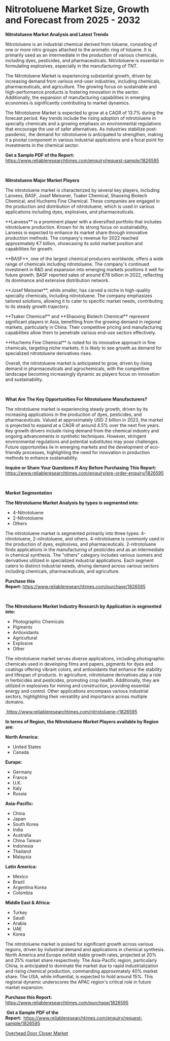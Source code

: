 <p><h1>Nitrotoluene Market Size, Growth and Forecast from 2025 - 2032</h1></p><p><strong>Nitrotoluene Market Analysis and Latest Trends</strong></p>
<p><p>Nitrotoluene is an industrial chemical derived from toluene, consisting of one or more nitro groups attached to the aromatic ring of toluene. It is primarily used as an intermediate in the production of various chemicals, including dyes, pesticides, and pharmaceuticals. Nitrotoluene is essential in formulating explosives, especially in the manufacturing of TNT.</p><p>The Nitrotoluene Market is experiencing substantial growth, driven by increasing demand from various end-user industries, including chemicals, pharmaceuticals, and agriculture. The growing focus on sustainable and high-performance products is fostering innovation in the sector. Additionally, the expansion of manufacturing capabilities in emerging economies is significantly contributing to market dynamics.</p><p>The Nitrotoluene Market is expected to grow at a CAGR of 13.7% during the forecast period. Key trends include the rising adoption of nitrotoluene in specialty chemicals and a growing emphasis on environmental regulations that encourage the use of safer alternatives. As industries stabilize post-pandemic, the demand for nitrotoluene is anticipated to strengthen, making it a pivotal component in various industrial applications and a focal point for investments in the chemical sector.</p></p>
<p><strong>Get a Sample PDF of the Report:&nbsp;</strong> <a href="https://www.reliableresearchtimes.com/enquiry/request-sample/1826595?utm_campaign=2237&utm_medium=2&utm_source=Github&utm_content=ia&utm_term=01042025&utm_id=nitrotoluene">https://www.reliableresearchtimes.com/enquiry/request-sample/1826595</a></p>
<p>&nbsp;</p>
<p><strong>Nitrotoluene Major Market Players</strong></p>
<p><p>The nitrotoluene market is characterized by several key players, including Lanxess, BASF, Josef Meissner, Tsaker Chemical, Shaoxing Biotech Chemical, and Huchems Fine Chemical. These companies are engaged in the production and distribution of nitrotoluene, which is used in various applications including dyes, explosives, and pharmaceuticals.</p><p>**Lanxess** is a prominent player with a diversified portfolio that includes nitrotoluene production. Known for its strong focus on sustainability, Lanxess is expected to enhance its market share through innovative production methods. The company's revenue for 2022 reached approximately €7 billion, showcasing its solid market position and capabilities for growth.</p><p>**BASF**, one of the largest chemical producers worldwide, offers a wide range of chemicals including nitrotoluene. The company's continued investment in R&D and expansion into emerging markets positions it well for future growth. BASF reported sales of around €78 billion in 2022, reflecting its dominance and extensive distribution network.</p><p>**Josef Meissner**, while smaller, has carved a niche in high-quality specialty chemicals, including nitrotoluene. The company emphasizes tailored solutions, allowing it to cater to specific market needs, contributing to its steady growth trajectory.</p><p>**Tsaker Chemical** and **Shaoxing Biotech Chemical** represent significant players in Asia, benefiting from the growing demand in regional markets, particularly in China. Their competitive pricing and manufacturing capabilities allow them to penetrate various end-use sectors effectively.</p><p>**Huchems Fine Chemical** is noted for its innovative approach in fine chemicals, targeting niche markets. It is likely to see growth as demand for specialized nitrotoluene derivatives rises.</p><p>Overall, the nitrotoluene market is anticipated to grow, driven by rising demand in pharmaceuticals and agrochemicals, with the competitive landscape becoming increasingly dynamic as players focus on innovation and sustainability.</p></p>
<p>&nbsp;</p>
<p><strong>What Are The Key Opportunities For Nitrotoluene Manufacturers?</strong></p>
<p><p>The nitrotoluene market is experiencing steady growth, driven by its increasing applications in the production of dyes, pesticides, and pharmaceuticals. Valued at approximately USD 2 billion in 2023, the market is projected to expand at a CAGR of around 4.5% over the next five years. Key growth drivers include rising demand from the chemical industry and ongoing advancements in synthetic techniques. However, stringent environmental regulations and potential substitutes may pose challenges. Future opportunities lie in emerging markets and the development of eco-friendly processes, highlighting the need for innovation in production methods to enhance sustainability.</p></p>
<p><strong>Inquire or Share Your Questions If Any Before Purchasing This Report:</strong> <a href="https://www.reliableresearchtimes.com/enquiry/pre-order-enquiry/1826595?utm_campaign=2237&utm_medium=2&utm_source=Github&utm_content=ia&utm_term=01042025&utm_id=nitrotoluene">https://www.reliableresearchtimes.com/enquiry/pre-order-enquiry/1826595</a></p>
<p>&nbsp;</p>
<p><strong>Market Segmentation</strong></p>
<p><strong>The Nitrotoluene Market Analysis by types is segmented into:</strong></p>
<p><ul><li>4-Nitrotoluene</li><li>2-Nitrotoluene</li><li>Others</li></ul></p>
<p><p>The nitrotoluene market is segmented primarily into three types: 4-nitrotoluene, 2-nitrotoluene, and others. 4-nitrotoluene is commonly used in the production of dyes, explosives, and pharmaceuticals. 2-nitrotoluene finds applications in the manufacturing of pesticides and as an intermediate in chemical synthesis. The "others" category includes various isomers and derivatives utilized in specialized industrial applications. Each segment caters to distinct industrial needs, driving demand across various sectors including chemicals, pharmaceuticals, and agriculture.</p></p>
<p><strong>Purchase this Report:&nbsp;</strong><a href="https://www.reliableresearchtimes.com/purchase/1826595?utm_campaign=2237&utm_medium=2&utm_source=Github&utm_content=ia&utm_term=01042025&utm_id=nitrotoluene">https://www.reliableresearchtimes.com/purchase/1826595</a></p>
<p>&nbsp;</p>
<p><strong>The Nitrotoluene Market Industry Research by Application is segmented into:</strong></p>
<p><ul><li>Photographic Chemicals</li><li>Pigments</li><li>Antioxidants</li><li>Agricultural</li><li>Explosive</li><li>Other</li></ul></p>
<p><p>The nitrotoluene market serves diverse applications, including photographic chemicals used in developing films and papers, pigments for dyes and coatings offering vibrant colors, and antioxidants that enhance the stability and lifespan of products. In agriculture, nitrotoluene derivatives play a role in herbicides and pesticides, promoting crop health. Additionally, they are utilized in explosives for mining and construction, providing essential energy and control. Other applications encompass various industrial sectors, highlighting their versatility and importance across multiple domains.</p></p>
<p><a href="https://www.reliableresearchtimes.com/nitrotoluene-r1826595?utm_campaign=2237&utm_medium=2&utm_source=Github&utm_content=ia&utm_term=01042025&utm_id=nitrotoluene">&nbsp;https://www.reliableresearchtimes.com/nitrotoluene-r1826595</a></p>
<p><strong>In terms of Region, the Nitrotoluene Market Players available by Region are:</strong></p>
<p>
    <p> <strong> North America: </strong>
        <ul>
            <li>United States</li>
            <li>Canada</li>
        </ul>
        </p> 
    <p> <strong> Europe: </strong>
        <ul>
            <li>Germany</li>
            <li>France</li>
            <li>U.K.</li>
            <li>Italy</li>
            <li>Russia</li>
        </ul>
        </p> 
    <p> <strong> Asia-Pacific: </strong>
        <ul>
            <li>China</li>
            <li>Japan</li>
            <li>South Korea</li>
            <li>India</li>
            <li>Australia</li>
            <li>China Taiwan</li>
            <li>Indonesia</li>
            <li>Thailand</li>
            <li>Malaysia</li>
        </ul>
        </p> 
    <p> <strong> Latin America: </strong>
        <ul>
            <li>Mexico</li>
            <li>Brazil</li>
            <li>Argentina Korea</li>
            <li>Colombia</li>
        </ul>
        </p> 
    <p> <strong> Middle East & Africa: </strong>
        <ul>
            <li>Turkey</li>
            <li>Saudi</li>
            <li>Arabia</li>
            <li>UAE</li>
            <li>Korea</li>
        </ul>
    </p>
    </p>
<p><p>The nitrotoluene market is poised for significant growth across various regions, driven by industrial demand and applications in chemical synthesis. North America and Europe exhibit stable growth rates, projected at 20% and 25% market share respectively. The Asia-Pacific region, particularly China, is anticipated to dominate the market due to rapid industrialization and rising chemical production, commanding approximately 40% market share. The USA, while influential, is expected to hold around 15%. This regional dynamic underscores the APAC region's critical role in future market expansion.</p></p>
<p><strong>Purchase this Report: </strong><a href="https://www.reliableresearchtimes.com/purchase/1826595?utm_campaign=2237&utm_medium=2&utm_source=Github&utm_content=ia&utm_term=01042025&utm_id=nitrotoluene">https://www.reliableresearchtimes.com/purchase/1826595</a></p>
<p>&nbsp;<strong>Get a Sample PDF of the Report:&nbsp;&nbsp;</strong><a href="https://www.reliableresearchtimes.com/enquiry/request-sample/1826595?utm_campaign=2237&utm_medium=2&utm_source=Github&utm_content=ia&utm_term=01042025&utm_id=nitrotoluene">https://www.reliableresearchtimes.com/enquiry/request-sample/1826595</a></p>
<p><strong></strong></p>
<p><p><a href="https://github.com/mcfred89/Market-Research-Report-List-1/blob/main/overhead-door-closer-market.md?utm_campaign=2237&utm_medium=2&utm_source=Github&utm_content=ia&utm_term=01042025&utm_id=nitrotoluene">Overhead Door Closer Market</a></p></p>